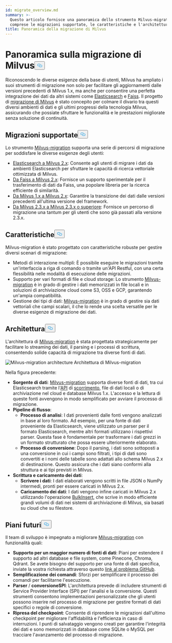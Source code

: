 ```yaml
---
id: migrate_overview.md
summary: >-
  Questo articolo fornisce una panoramica dello strumento Milvus-migration,
  comprese le migrazioni supportate, le caratteristiche e l'architettura.
title: Panoramica della migrazione di Milvus
---
```

<h1 id="Milvus-Migration-Overview" class="common-anchor-header">Panoramica sulla migrazione di Milvus<button data-href="#Milvus-Migration-Overview" class="anchor-icon" translate="no">
      <svg translate="no"
        aria-hidden="true"
        focusable="false"
        height="20"
        version="1.1"
        viewBox="0 0 16 16"
        width="16"
      >
        <path
          fill="#0092E4"
          fill-rule="evenodd"
          d="M4 9h1v1H4c-1.5 0-3-1.69-3-3.5S2.55 3 4 3h4c1.45 0 3 1.69 3 3.5 0 1.41-.91 2.72-2 3.25V8.59c.58-.45 1-1.27 1-2.09C10 5.22 8.98 4 8 4H4c-.98 0-2 1.22-2 2.5S3 9 4 9zm9-3h-1v1h1c1 0 2 1.22 2 2.5S13.98 12 13 12H9c-.98 0-2-1.22-2-2.5 0-.83.42-1.64 1-2.09V6.25c-1.09.53-2 1.84-2 3.25C6 11.31 7.55 13 9 13h4c1.45 0 3-1.69 3-3.5S14.5 6 13 6z"
        ></path>
      </svg>
    </button></h1><p>Riconoscendo le diverse esigenze della base di utenti, Milvus ha ampliato i suoi strumenti di migrazione non solo per facilitare gli aggiornamenti dalle versioni precedenti di Milvus 1.x, ma anche per consentire una perfetta integrazione dei dati da altri sistemi come <a href="https://www.elastic.co/guide/en/elasticsearch/reference/current/elasticsearch-intro.html">Elasticsearch</a> e <a href="https://github.com/facebookresearch/faiss">Faiss</a>. Il progetto di <a href="https://github.com/zilliztech/milvus-migration">migrazione di Milvus</a> è stato concepito per colmare il divario tra questi diversi ambienti di dati e gli ultimi progressi della tecnologia Milvus, assicurando che possiate sfruttare le funzionalità e le prestazioni migliorate senza soluzione di continuità.</p>
<h2 id="Supported-migrations" class="common-anchor-header">Migrazioni supportate<button data-href="#Supported-migrations" class="anchor-icon" translate="no">
      <svg translate="no"
        aria-hidden="true"
        focusable="false"
        height="20"
        version="1.1"
        viewBox="0 0 16 16"
        width="16"
      >
        <path
          fill="#0092E4"
          fill-rule="evenodd"
          d="M4 9h1v1H4c-1.5 0-3-1.69-3-3.5S2.55 3 4 3h4c1.45 0 3 1.69 3 3.5 0 1.41-.91 2.72-2 3.25V8.59c.58-.45 1-1.27 1-2.09C10 5.22 8.98 4 8 4H4c-.98 0-2 1.22-2 2.5S3 9 4 9zm9-3h-1v1h1c1 0 2 1.22 2 2.5S13.98 12 13 12H9c-.98 0-2-1.22-2-2.5 0-.83.42-1.64 1-2.09V6.25c-1.09.53-2 1.84-2 3.25C6 11.31 7.55 13 9 13h4c1.45 0 3-1.69 3-3.5S14.5 6 13 6z"
        ></path>
      </svg>
    </button></h2><p>Lo strumento <a href="https://github.com/zilliztech/milvus-migration">Milvus-migration</a> supporta una serie di percorsi di migrazione per soddisfare le diverse esigenze degli utenti:</p>
<ul>
<li><a href="/docs/it/es2m.md">Elasticsearch a Milvus 2.x</a>: Consente agli utenti di migrare i dati da ambienti Elasticsearch per sfruttare le capacità di ricerca vettoriale ottimizzata di Milvus.</li>
<li><a href="/docs/it/f2m.md">Da Faiss a Milvus 2.x</a>: Fornisce un supporto sperimentale per il trasferimento di dati da Faiss, una popolare libreria per la ricerca efficiente di similarità.</li>
<li><a href="/docs/it/m2m.md">Da Milvus 1.x a Milvus 2.x</a>: Garantire la transizione dei dati dalle versioni precedenti all'ultima versione del framework.</li>
<li><a href="/docs/it/from-m2x.md">Da Milvus 2.3.x a Milvus 2.3.x o superiore</a>: Fornisce un percorso di migrazione una tantum per gli utenti che sono già passati alla versione 2.3.x.</li>
</ul>
<h2 id="Features" class="common-anchor-header">Caratteristiche<button data-href="#Features" class="anchor-icon" translate="no">
      <svg translate="no"
        aria-hidden="true"
        focusable="false"
        height="20"
        version="1.1"
        viewBox="0 0 16 16"
        width="16"
      >
        <path
          fill="#0092E4"
          fill-rule="evenodd"
          d="M4 9h1v1H4c-1.5 0-3-1.69-3-3.5S2.55 3 4 3h4c1.45 0 3 1.69 3 3.5 0 1.41-.91 2.72-2 3.25V8.59c.58-.45 1-1.27 1-2.09C10 5.22 8.98 4 8 4H4c-.98 0-2 1.22-2 2.5S3 9 4 9zm9-3h-1v1h1c1 0 2 1.22 2 2.5S13.98 12 13 12H9c-.98 0-2-1.22-2-2.5 0-.83.42-1.64 1-2.09V6.25c-1.09.53-2 1.84-2 3.25C6 11.31 7.55 13 9 13h4c1.45 0 3-1.69 3-3.5S14.5 6 13 6z"
        ></path>
      </svg>
    </button></h2><p>Milvus-migration è stato progettato con caratteristiche robuste per gestire diversi scenari di migrazione:</p>
<ul>
<li>Metodi di interazione multipli: È possibile eseguire le migrazioni tramite un'interfaccia a riga di comando o tramite un'API Restful, con una certa flessibilità nelle modalità di esecuzione delle migrazioni.</li>
<li>Supporto per vari formati di file e cloud storage: Lo strumento <a href="https://github.com/zilliztech/milvus-migration">Milvus-migration</a> è in grado di gestire i dati memorizzati in file locali e in soluzioni di archiviazione cloud come S3, OSS e GCP, garantendo un'ampia compatibilità.</li>
<li>Gestione dei tipi di dati: <a href="https://github.com/zilliztech/milvus-migration">Milvus-migration</a> è in grado di gestire sia dati vettoriali che campi scalari, il che lo rende una scelta versatile per le diverse esigenze di migrazione dei dati.</li>
</ul>
<h2 id="Architecture" class="common-anchor-header">Architettura<button data-href="#Architecture" class="anchor-icon" translate="no">
      <svg translate="no"
        aria-hidden="true"
        focusable="false"
        height="20"
        version="1.1"
        viewBox="0 0 16 16"
        width="16"
      >
        <path
          fill="#0092E4"
          fill-rule="evenodd"
          d="M4 9h1v1H4c-1.5 0-3-1.69-3-3.5S2.55 3 4 3h4c1.45 0 3 1.69 3 3.5 0 1.41-.91 2.72-2 3.25V8.59c.58-.45 1-1.27 1-2.09C10 5.22 8.98 4 8 4H4c-.98 0-2 1.22-2 2.5S3 9 4 9zm9-3h-1v1h1c1 0 2 1.22 2 2.5S13.98 12 13 12H9c-.98 0-2-1.22-2-2.5 0-.83.42-1.64 1-2.09V6.25c-1.09.53-2 1.84-2 3.25C6 11.31 7.55 13 9 13h4c1.45 0 3-1.69 3-3.5S14.5 6 13 6z"
        ></path>
      </svg>
    </button></h2><p>L'architettura di <a href="https://github.com/zilliztech/milvus-migration">Milvus-migration</a> è stata progettata strategicamente per facilitare lo streaming dei dati, il parsing e i processi di scrittura, consentendo solide capacità di migrazione tra diverse fonti di dati.</p>
<p>
  
   <span class="img-wrapper"> <img translate="no" src="/docs/v2.4.x/assets/milvus-migration-architecture.jpeg" alt="Milvus-migration architecture" class="doc-image" id="milvus-migration-architecture" />
   </span> <span class="img-wrapper"> <span>Architettura di Milvus-migration</span> </span></p>
<p>Nella figura precedente:</p>
<ul>
<li><strong>Sorgente di dati</strong>: <a href="https://github.com/zilliztech/milvus-migration">Milvus-migration</a> supporta diverse fonti di dati, tra cui Elasticsearch tramite l'<a href="https://www.elastic.co/guide/en/elasticsearch/reference/current/scroll-api.html">API</a> di <a href="https://www.elastic.co/guide/en/elasticsearch/reference/current/scroll-api.html">scorrimento</a>, file di dati locali o di archiviazione nel cloud e database Milvus 1.x. L'accesso e la lettura di queste fonti avvengono in modo semplificato per avviare il processo di migrazione.</li>
<li><strong>Pipeline di flusso</strong>:<ul>
<li><strong>Processo di analisi</strong>: I dati provenienti dalle fonti vengono analizzati in base al loro formato. Ad esempio, per una fonte di dati proveniente da Elasticsearch, viene utilizzato un parser per il formato Elasticsearch, mentre altri formati utilizzano i rispettivi parser. Questa fase è fondamentale per trasformare i dati grezzi in un formato strutturato che possa essere ulteriormente elaborato.</li>
<li><strong>Processo di conversione</strong>: Dopo il parsing, i dati sono sottoposti a una conversione in cui i campi sono filtrati, i tipi di dati sono convertiti e i nomi delle tabelle sono adattati allo schema Milvus 2.x di destinazione. Questo assicura che i dati siano conformi alla struttura e ai tipi previsti in Milvus.</li>
</ul></li>
<li><strong>Scrittura e caricamento dei dati</strong>:<ul>
<li><strong>Scrivere i dati</strong>: I dati elaborati vengono scritti in file JSON o NumPy intermedi, pronti per essere caricati in Milvus 2.x.</li>
<li><strong>Caricamento dei dati</strong>: I dati vengono infine caricati in Milvus 2.x utilizzando l'operazione <a href="https://milvus.io/api-reference/pymilvus/v2.4.x/ORM/utility/do_bulk_insert.md">BulkInsert</a>, che scrive in modo efficiente grandi volumi di dati nei sistemi di archiviazione di Milvus, sia basati su cloud che su filestore.</li>
</ul></li>
</ul>
<h2 id="Future-plans" class="common-anchor-header">Piani futuri<button data-href="#Future-plans" class="anchor-icon" translate="no">
      <svg translate="no"
        aria-hidden="true"
        focusable="false"
        height="20"
        version="1.1"
        viewBox="0 0 16 16"
        width="16"
      >
        <path
          fill="#0092E4"
          fill-rule="evenodd"
          d="M4 9h1v1H4c-1.5 0-3-1.69-3-3.5S2.55 3 4 3h4c1.45 0 3 1.69 3 3.5 0 1.41-.91 2.72-2 3.25V8.59c.58-.45 1-1.27 1-2.09C10 5.22 8.98 4 8 4H4c-.98 0-2 1.22-2 2.5S3 9 4 9zm9-3h-1v1h1c1 0 2 1.22 2 2.5S13.98 12 13 12H9c-.98 0-2-1.22-2-2.5 0-.83.42-1.64 1-2.09V6.25c-1.09.53-2 1.84-2 3.25C6 11.31 7.55 13 9 13h4c1.45 0 3-1.69 3-3.5S14.5 6 13 6z"
        ></path>
      </svg>
    </button></h2><p>Il team di sviluppo è impegnato a migliorare <a href="https://github.com/zilliztech/milvus-migration">Milvus-migration</a> con funzionalità quali:</p>
<ul>
<li><strong>Supporto per un maggior numero di fonti di dati</strong>: Piani per estendere il supporto ad altri database e file system, come Pinecone, Chroma, Qdrant. Se avete bisogno del supporto per una fonte di dati specifica, inviate la vostra richiesta attraverso questo <a href="https://github.com/zilliztech/milvus-migration/issues">link al problema GitHub</a>.</li>
<li><strong>Semplificazione dei comandi</strong>: Sforzi per semplificare il processo dei comandi per facilitarne l'esecuzione.</li>
<li><strong>Parser</strong> / <strong>conversione</strong><strong>SPI</strong>: L'architettura prevede di includere strumenti di Service Provider Interface (SPI) per l'analisi e la conversione. Questi strumenti consentono implementazioni personalizzate che gli utenti possono inserire nel processo di migrazione per gestire formati di dati specifici o regole di conversione.</li>
<li><strong>Ripresa del checkpoint</strong>: Consente di riprendere le migrazioni dall'ultimo checkpoint per migliorare l'affidabilità e l'efficienza in caso di interruzioni. I punti di salvataggio vengono creati per garantire l'integrità dei dati e sono memorizzati in database come SQLite o MySQL per tracciare l'avanzamento del processo di migrazione.</li>
</ul>
